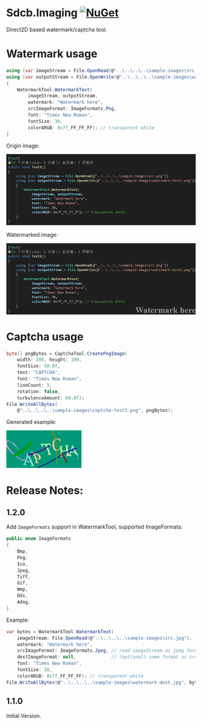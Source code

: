 # Sdcb.Imaging [![NuGet](https://img.shields.io/badge/nuget-1.2.0-blue.svg)](https://www.nuget.org/packages/Sdcb.Imaging)
Direct2D based watermark/captcha tool.

# Watermark usage
```csharp
using (var imageStream = File.OpenRead(@"..\..\..\..\sample-images\src.png"))
using (var outputStream = File.OpenWrite(@"..\..\..\..\sample-images\watermark-test1.png"))
{
    WatermarkTool.WatermarkText(
        imageStream, outputStream,
        watermark: "Watermark here",
        srcImageFormat: ImageFormats.Png,
        font: "Times New Roman",
        fontSize: 30,
        colorARGB: 0x7f_FF_FF_FF); // transparent white
}
```

Origin image: 

![src.png](./sample-images/src.png)

Watermarked image:

![watermark-test1.png](./sample-images/watermark-test1.png)

# Captcha usage
```csharp
byte[] pngBytes = CaptchaTool.CreatePngImage(
    width: 200, height: 100, 
    fontSize: 50.0f, 
    text: "CAPTCHA", 
    font: "Times New Roman", 
    lineCount: 5, 
    rotation: false, 
    turbulenceAmount: 60.0f);
File.WriteAllBytes(
    @"..\..\..\..\sample-images\captcha-test1.png", pngBytes);
```

Generated example:

![captcha-test1.png](./sample-images/captcha-test1.png)

# Release Notes:

## 1.2.0
Add `ImageFormats` support in WatermarkTool, supported ImageFormats:
```csharp
public enum ImageFormats
{
    Bmp,
    Png,
    Ico,
    Jpeg,
    Tiff,
    Gif,
    Wmp,
    Dds,
    Adng,
}
```

Example: 
```csharp
var bytes = WatermarkTool.WatermarkText(
    imageStream: File.OpenRead(@"..\..\..\..\sample-images\src.jpg"),
    watermark: "Watermark here",
    srcImageFormat: ImageFormats.Jpeg, // read imageStream as jpeg format.
    destImageFormat: null,             // (optional) same format as src, can be specified,
    font: "Times New Roman",
    fontSize: 30,
    colorARGB: 0x7f_FF_FF_FF); // transparent white
File.WriteAllBytes(@"..\..\..\..\sample-images\watermark-dest.jpg", bytes);
```

## 1.1.0
Initial Version.
